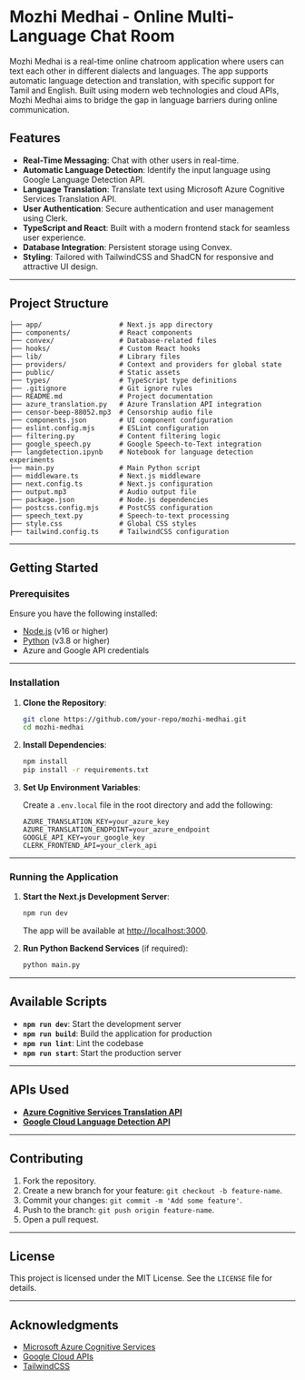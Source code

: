 # Mozhi Medhai - Online Multi-Language Chat Room

Mozhi Medhai is a real-time online chatroom application where users can text each other in different dialects and languages. The app supports automatic language detection and translation, with specific support for Tamil and English. Built using modern web technologies and cloud APIs, Mozhi Medhai aims to bridge the gap in language barriers during online communication.

## Features

- **Real-Time Messaging**: Chat with other users in real-time.
- **Automatic Language Detection**: Identify the input language using Google Language Detection API.
- **Language Translation**: Translate text using Microsoft Azure Cognitive Services Translation API.
- **User Authentication**: Secure authentication and user management using Clerk.
- **TypeScript and React**: Built with a modern frontend stack for seamless user experience.
- **Database Integration**: Persistent storage using Convex.
- **Styling**: Tailored with TailwindCSS and ShadCN for responsive and attractive UI design.

---

## Project Structure

```
├── app/                   # Next.js app directory
├── components/            # React components
├── convex/                # Database-related files
├── hooks/                 # Custom React hooks
├── lib/                   # Library files
├── providers/             # Context and providers for global state
├── public/                # Static assets
├── types/                 # TypeScript type definitions
├── .gitignore             # Git ignore rules
├── README.md              # Project documentation
├── azure_translation.py   # Azure Translation API integration
├── censor-beep-88052.mp3  # Censorship audio file
├── components.json        # UI component configuration
├── eslint.config.mjs      # ESLint configuration
├── filtering.py           # Content filtering logic
├── google_speech.py       # Google Speech-to-Text integration
├── langdetection.ipynb    # Notebook for language detection experiments
├── main.py                # Main Python script
├── middleware.ts          # Next.js middleware
├── next.config.ts         # Next.js configuration
├── output.mp3             # Audio output file
├── package.json           # Node.js dependencies
├── postcss.config.mjs     # PostCSS configuration
├── speech_text.py         # Speech-to-text processing
├── style.css              # Global CSS styles
├── tailwind.config.ts     # TailwindCSS configuration
```

---

## Getting Started

### Prerequisites

Ensure you have the following installed:

- [Node.js](https://nodejs.org/) (v16 or higher)
- [Python](https://www.python.org/) (v3.8 or higher)
- Azure and Google API credentials

---

### Installation

1. **Clone the Repository**:

   ```bash
   git clone https://github.com/your-repo/mozhi-medhai.git
   cd mozhi-medhai
   ```

2. **Install Dependencies**:

   ```bash
   npm install
   pip install -r requirements.txt
   ```

3. **Set Up Environment Variables**:

   Create a `.env.local` file in the root directory and add the following:

   ```env
   AZURE_TRANSLATION_KEY=your_azure_key
   AZURE_TRANSLATION_ENDPOINT=your_azure_endpoint
   GOOGLE_API_KEY=your_google_key
   CLERK_FRONTEND_API=your_clerk_api
   ```

---

### Running the Application

1. **Start the Next.js Development Server**:

   ```bash
   npm run dev
   ```

   The app will be available at [http://localhost:3000](http://localhost:3000).

2. **Run Python Backend Services** (if required):

   ```bash
   python main.py
   ```

---

## Available Scripts

- **`npm run dev`**: Start the development server
- **`npm run build`**: Build the application for production
- **`npm run lint`**: Lint the codebase
- **`npm run start`**: Start the production server

---

## APIs Used

- **[Azure Cognitive Services Translation API](https://azure.microsoft.com/en-us/products/cognitive-services/translator/)**
- **[Google Cloud Language Detection API](https://cloud.google.com/translate)**

---

## Contributing

1. Fork the repository.
2. Create a new branch for your feature: `git checkout -b feature-name`.
3. Commit your changes: `git commit -m 'Add some feature'`.
4. Push to the branch: `git push origin feature-name`.
5. Open a pull request.

---

## License

This project is licensed under the MIT License. See the `LICENSE` file for details.

---

## Acknowledgments

- [Microsoft Azure Cognitive Services](https://azure.microsoft.com/)
- [Google Cloud APIs](https://cloud.google.com/)
- [TailwindCSS](https://tailwindcss.com/)
